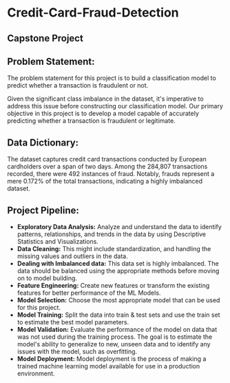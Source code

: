 # Credit-Card-Fraud-Detection
## Capstone Project

## Problem Statement:
The problem statement for this project is to build a classification model to predict whether a transaction is fraudulent or not.

Given the significant class imbalance in the dataset, it's imperative to address this issue before constructing our classification model.
Our primary objective in this project is to develop a model capable of accurately predicting whether a transaction is fraudulent or legitimate.

## Data Dictionary:  
  
The dataset captures credit card transactions conducted by European cardholders over a span of two days. 
Among the 284,807 transactions recorded, there were 492 instances of fraud. Notably, frauds represent a mere 0.172% of the 
total transactions, indicating a highly imbalanced dataset.

## Project Pipeline:

- **Exploratory Data Analysis:** Analyze and understand the data to identify patterns, relationships, and trends in the data by using Descriptive Statistics and Visualizations.
- **Data Cleaning:** This might include standardization, and handling the missing values and outliers in the data.
- **Dealing with Imbalanced data:** This data set is highly imbalanced. The data should be balanced using the appropriate methods before moving on to model building.
- **Feature Engineering:** Create new features or transform the existing features for better performance of the ML Models.
- **Model Selection:** Choose the most appropriate model that can be used for this project.
- **Model Training:** Split the data into train & test sets and use the train set to estimate the best model parameters.
- **Model Validation:** Evaluate the performance of the model on data that was not used during the training process. The goal is to estimate the model's ability to generalize to new, unseen data and to identify any issues with the model, such as overfitting.
- **Model Deployment:** Model deployment is the process of making a trained machine learning model available for use in a production environment.
